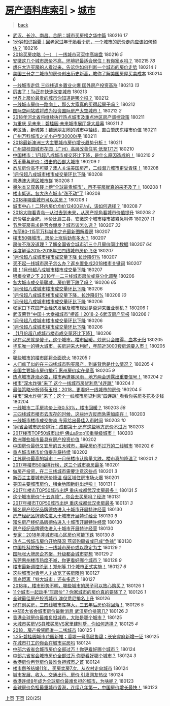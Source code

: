 [房产语料库索引](../../README.md)  > [城市](城市.md)
====
> [back](../README.md)

- [武汉、长沙、南昌、合肥：城市买房榜之华中篇](http://jkwz.applinzi.com/ittc/7066654034180441095.html#%E6%AD%A6%E6%B1%89%E3%80%81%E9%95%BF%E6%B2%99%E3%80%81%E5%8D%97%E6%98%8C%E3%80%81%E5%90%88%E8%82%A5%EF%BC%9A%E5%9F%8E%E5%B8%82%E4%B9%B0%E6%88%BF%E6%A6%9C%E4%B9%8B%E5%8D%8E%E4%B8%AD%E7%AF%87) 180216 *17* 
- [1分钟知识锦囊｜回老家过年干脆看个房，一个城市的房价走向应该如何预估？](http://jkwz.applinzi.com/ittc/7070619660750160912.html#1%E5%88%86%E9%92%9F%E7%9F%A5%E8%AF%86%E9%94%A6%E5%9B%8A%EF%BD%9C%E5%9B%9E%E8%80%81%E5%AE%B6%E8%BF%87%E5%B9%B4%E5%B9%B2%E8%84%86%E7%9C%8B%E4%B8%AA%E6%88%BF%EF%BC%8C%E4%B8%80%E4%B8%AA%E5%9F%8E%E5%B8%82%E7%9A%84%E6%88%BF%E4%BB%B7%E8%B5%B0%E5%90%91%E5%BA%94%E8%AF%A5%E5%A6%82%E4%BD%95%E9%A2%84%E4%BC%B0%EF%BC%9F) 180216  
- [2018买房攻略（一）丨一线城市可买中高端盘](http://jkwz.applinzi.com/ittc/7070584728116003851.html#2018%E4%B9%B0%E6%88%BF%E6%94%BB%E7%95%A5%EF%BC%88%E4%B8%80%EF%BC%89%E4%B8%A8%E4%B8%80%E7%BA%BF%E5%9F%8E%E5%B8%82%E5%8F%AF%E4%B9%B0%E4%B8%AD%E9%AB%98%E7%AB%AF%E7%9B%98) 180216 *5* 
- [安徽这几个城市房价不高，环境好最适合居住！有你家乡吗？](http://jkwz.applinzi.com/ittc/7070295046287262736.html#%E5%AE%89%E5%BE%BD%E8%BF%99%E5%87%A0%E4%B8%AA%E5%9F%8E%E5%B8%82%E6%88%BF%E4%BB%B7%E4%B8%8D%E9%AB%98%EF%BC%8C%E7%8E%AF%E5%A2%83%E5%A5%BD%E6%9C%80%E9%80%82%E5%90%88%E5%B1%85%E4%BD%8F%EF%BC%81%E6%9C%89%E4%BD%A0%E5%AE%B6%E4%B9%A1%E5%90%97%EF%BC%9F) 180215 *78* 
- [想在大连买房的人看过来，告诉你如何判断一个城市的房价走势](http://jkwz.applinzi.com/ittc/7070039120787538961.html#%E6%83%B3%E5%9C%A8%E5%A4%A7%E8%BF%9E%E4%B9%B0%E6%88%BF%E7%9A%84%E4%BA%BA%E7%9C%8B%E8%BF%87%E6%9D%A5%EF%BC%8C%E5%91%8A%E8%AF%89%E4%BD%A0%E5%A6%82%E4%BD%95%E5%88%A4%E6%96%AD%E4%B8%80%E4%B8%AA%E5%9F%8E%E5%B8%82%E7%9A%84%E6%88%BF%E4%BB%B7%E8%B5%B0%E5%8A%BF) 180214 *1* 
- [美国三分之二城市的房价创出历史新高，教你了解美国房屋买卖成本](http://jkwz.applinzi.com/ittc/7069896624786899979.html#%E7%BE%8E%E5%9B%BD%E4%B8%89%E5%88%86%E4%B9%8B%E4%BA%8C%E5%9F%8E%E5%B8%82%E7%9A%84%E6%88%BF%E4%BB%B7%E5%88%9B%E5%87%BA%E5%8E%86%E5%8F%B2%E6%96%B0%E9%AB%98%EF%BC%8C%E6%95%99%E4%BD%A0%E4%BA%86%E8%A7%A3%E7%BE%8E%E5%9B%BD%E6%88%BF%E5%B1%8B%E4%B9%B0%E5%8D%96%E6%88%90%E6%9C%AC) 180214 *6* 
- [一线城市走低 三四线返乡置业火爆 国外房产投资高涨](http://jkwz.applinzi.com/ittc/7069676673543177226.html#%E4%B8%80%E7%BA%BF%E5%9F%8E%E5%B8%82%E8%B5%B0%E4%BD%8E+%E4%B8%89%E5%9B%9B%E7%BA%BF%E8%BF%94%E4%B9%A1%E7%BD%AE%E4%B8%9A%E7%81%AB%E7%88%86+%E5%9B%BD%E5%A4%96%E6%88%BF%E4%BA%A7%E6%8A%95%E8%B5%84%E9%AB%98%E6%B6%A8) 180213 *13* 
- [厉害了！Ta正在快速改变城市](http://jkwz.applinzi.com/ittc/7069453946324517898.html#%E5%8E%89%E5%AE%B3%E4%BA%86%EF%BC%81Ta%E6%AD%A3%E5%9C%A8%E5%BF%AB%E9%80%9F%E6%94%B9%E5%8F%98%E5%9F%8E%E5%B8%82) 180213  
- [世界上房价最贵的城市你知道是哪个吗？](http://jkwz.applinzi.com/ittc/7069330779425735690.html#%E4%B8%96%E7%95%8C%E4%B8%8A%E6%88%BF%E4%BB%B7%E6%9C%80%E8%B4%B5%E7%9A%84%E5%9F%8E%E5%B8%82%E4%BD%A0%E7%9F%A5%E9%81%93%E6%98%AF%E5%93%AA%E4%B8%AA%E5%90%97%EF%BC%9F) 180212  
- [一线城市房价一路向上，那么大家真的买得起房子吗？](http://jkwz.applinzi.com/ittc/7069305874671993866.html#%E4%B8%80%E7%BA%BF%E5%9F%8E%E5%B8%82%E6%88%BF%E4%BB%B7%E4%B8%80%E8%B7%AF%E5%90%91%E4%B8%8A%EF%BC%8C%E9%82%A3%E4%B9%88%E5%A4%A7%E5%AE%B6%E7%9C%9F%E7%9A%84%E4%B9%B0%E5%BE%97%E8%B5%B7%E6%88%BF%E5%AD%90%E5%90%97%EF%BC%9F) 180212  
- [国际空间站或将成为投资国际房产太空城市！](http://jkwz.applinzi.com/ittc/7069149475312763914.html#%E5%9B%BD%E9%99%85%E7%A9%BA%E9%97%B4%E7%AB%99%E6%88%96%E5%B0%86%E6%88%90%E4%B8%BA%E6%8A%95%E8%B5%84%E5%9B%BD%E9%99%85%E6%88%BF%E4%BA%A7%E5%A4%AA%E7%A9%BA%E5%9F%8E%E5%B8%82%EF%BC%81) 180212 *2* 
- [2018年河北省将继续执行热点城市及重点地区房产调控政策](http://jkwz.applinzi.com/ittc/7068799891386401809.html#2018%E5%B9%B4%E6%B2%B3%E5%8C%97%E7%9C%81%E5%B0%86%E7%BB%A7%E7%BB%AD%E6%89%A7%E8%A1%8C%E7%83%AD%E7%82%B9%E5%9F%8E%E5%B8%82%E5%8F%8A%E9%87%8D%E7%82%B9%E5%9C%B0%E5%8C%BA%E6%88%BF%E4%BA%A7%E8%B0%83%E6%8E%A7%E6%94%BF%E7%AD%96) 180211  
- [为重庆 见未来｜碧桂园·未来城市展厅盛大启幕](http://jkwz.applinzi.com/ittc/7068795225487442954.html#%E4%B8%BA%E9%87%8D%E5%BA%86+%E8%A7%81%E6%9C%AA%E6%9D%A5%EF%BD%9C%E7%A2%A7%E6%A1%82%E5%9B%AD%C2%B7%E6%9C%AA%E6%9D%A5%E5%9F%8E%E5%B8%82%E5%B1%95%E5%8E%85%E7%9B%9B%E5%A4%A7%E5%90%AF%E5%B9%95) 180211 *2* 
- [老区活，新城笑！铺满朋友圈的城市中轴线，直白肇庆东楼市价值](http://jkwz.applinzi.com/ittc/7068769840271983627.html#%E8%80%81%E5%8C%BA%E6%B4%BB%EF%BC%8C%E6%96%B0%E5%9F%8E%E7%AC%91%EF%BC%81%E9%93%BA%E6%BB%A1%E6%9C%8B%E5%8F%8B%E5%9C%88%E7%9A%84%E5%9F%8E%E5%B8%82%E4%B8%AD%E8%BD%B4%E7%BA%BF%EF%BC%8C%E7%9B%B4%E7%99%BD%E8%82%87%E5%BA%86%E4%B8%9C%E6%A5%BC%E5%B8%82%E4%BB%B7%E5%80%BC) 180211  
- [广州万科城市之光小户型30000/平](http://jkwz.applinzi.com/ittc/7068764232139408400.html#%E5%B9%BF%E5%B7%9E%E4%B8%87%E7%A7%91%E5%9F%8E%E5%B8%82%E4%B9%8B%E5%85%89%E5%B0%8F%E6%88%B7%E5%9E%8B30000%2F%E5%B9%B3) 180211  
- [2018最新澳洲三大主要城市房价增长趋势分析！](http://jkwz.applinzi.com/ittc/7068757946865812491.html#2018%E6%9C%80%E6%96%B0%E6%BE%B3%E6%B4%B2%E4%B8%89%E5%A4%A7%E4%B8%BB%E8%A6%81%E5%9F%8E%E5%B8%82%E6%88%BF%E4%BB%B7%E5%A2%9E%E9%95%BF%E8%B6%8B%E5%8A%BF%E5%88%86%E6%9E%90%EF%BC%81) 180211  
- [广州碧桂园城市花园（广州）高层改善住宅 低至171万](http://jkwz.applinzi.com/ittc/7068392609246872583.html#%E5%B9%BF%E5%B7%9E%E7%A2%A7%E6%A1%82%E5%9B%AD%E5%9F%8E%E5%B8%82%E8%8A%B1%E5%9B%AD%EF%BC%88%E5%B9%BF%E5%B7%9E%EF%BC%89%E9%AB%98%E5%B1%82%E6%94%B9%E5%96%84%E4%BD%8F%E5%AE%85+%E4%BD%8E%E8%87%B3171%E4%B8%87) 180210  
- [中国楼市：1月超八成城市成交环比下降，是什么原因造成的！](http://jkwz.applinzi.com/ittc/7068238410680894475.html#%E4%B8%AD%E5%9B%BD%E6%A5%BC%E5%B8%82%EF%BC%9A1%E6%9C%88%E8%B6%85%E5%85%AB%E6%88%90%E5%9F%8E%E5%B8%82%E6%88%90%E4%BA%A4%E7%8E%AF%E6%AF%94%E4%B8%8B%E9%99%8D%EF%BC%8C%E6%98%AF%E4%BB%80%E4%B9%88%E5%8E%9F%E5%9B%A0%E9%80%A0%E6%88%90%E7%9A%84%EF%BC%81) 180210 *2* 
- [货币量与房价：进击的西部大城市](http://jkwz.applinzi.com/ittc/7068109380187063302.html#%E8%B4%A7%E5%B8%81%E9%87%8F%E4%B8%8E%E6%88%BF%E4%BB%B7%EF%BC%9A%E8%BF%9B%E5%87%BB%E7%9A%84%E8%A5%BF%E9%83%A8%E5%A4%A7%E5%9F%8E%E5%B8%82) 180209 *1* 
- [悉尼房价高不可攀？澳人关注美国房产，二线潜力城市更受青睐！](http://jkwz.applinzi.com/ittc/7067783177370600465.html#%E6%82%89%E5%B0%BC%E6%88%BF%E4%BB%B7%E9%AB%98%E4%B8%8D%E5%8F%AF%E6%94%80%EF%BC%9F%E6%BE%B3%E4%BA%BA%E5%85%B3%E6%B3%A8%E7%BE%8E%E5%9B%BD%E6%88%BF%E4%BA%A7%EF%BC%8C%E4%BA%8C%E7%BA%BF%E6%BD%9C%E5%8A%9B%E5%9F%8E%E5%B8%82%E6%9B%B4%E5%8F%97%E9%9D%92%E7%9D%90%EF%BC%81) 180208  
- [1月份超八成城市楼市成交量环比下降](http://jkwz.applinzi.com/ittc/7067751543090988049.html#1%E6%9C%88%E4%BB%BD%E8%B6%85%E5%85%AB%E6%88%90%E5%9F%8E%E5%B8%82%E6%A5%BC%E5%B8%82%E6%88%90%E4%BA%A4%E9%87%8F%E7%8E%AF%E6%AF%94%E4%B8%8B%E9%99%8D) 180208  
- [粤港澳大湾区城市群](http://jkwz.applinzi.com/ittc/7067751185300063239.html#%E7%B2%A4%E6%B8%AF%E6%BE%B3%E5%A4%A7%E6%B9%BE%E5%8C%BA%E5%9F%8E%E5%B8%82%E7%BE%A4) 180208 *1* 
- [墨尔本又双叒叕上榜“全球最贵城市”，再不买房就真的来不及了！](http://jkwz.applinzi.com/ittc/7067644552230208529.html#%E5%A2%A8%E5%B0%94%E6%9C%AC%E5%8F%88%E5%8F%8C%E5%8F%92%E5%8F%95%E4%B8%8A%E6%A6%9C%E2%80%9C%E5%85%A8%E7%90%83%E6%9C%80%E8%B4%B5%E5%9F%8E%E5%B8%82%E2%80%9D%EF%BC%8C%E5%86%8D%E4%B8%8D%E4%B9%B0%E6%88%BF%E5%B0%B1%E7%9C%9F%E7%9A%84%E6%9D%A5%E4%B8%8D%E5%8F%8A%E4%BA%86%EF%BC%81) 180208 *1* 
- [楼市低迷，各大热点城市“涨不动”了](http://jkwz.applinzi.com/ittc/7067684172439487495.html#%E6%A5%BC%E5%B8%82%E4%BD%8E%E8%BF%B7%EF%BC%8C%E5%90%84%E5%A4%A7%E7%83%AD%E7%82%B9%E5%9F%8E%E5%B8%82%E2%80%9C%E6%B6%A8%E4%B8%8D%E5%8A%A8%E2%80%9D%E4%BA%86) 180208  
- [2018年哪些城市可以买房？](http://jkwz.applinzi.com/ittc/7067679141292147723.html#2018%E5%B9%B4%E5%93%AA%E4%BA%9B%E5%9F%8E%E5%B8%82%E5%8F%AF%E4%BB%A5%E4%B9%B0%E6%88%BF%EF%BC%9F) 180208 *1* 
- [城市中心！二环内房价均价12400元/㎡，该如何选择？](http://jkwz.applinzi.com/ittc/7067371843151725578.html#%E5%9F%8E%E5%B8%82%E4%B8%AD%E5%BF%83%EF%BC%81%E4%BA%8C%E7%8E%AF%E5%86%85%E6%88%BF%E4%BB%B7%E5%9D%87%E4%BB%B712400%E5%85%83%2F%E3%8E%A1%EF%BC%8C%E8%AF%A5%E5%A6%82%E4%BD%95%E9%80%89%E6%8B%A9%EF%BC%9F) 180208 *7* 
- [2018大咖看青岛—从过去到未来，从房产视角看城市价值提升](http://jkwz.applinzi.com/ittc/7067641921558545424.html#2018%E5%A4%A7%E5%92%96%E7%9C%8B%E9%9D%92%E5%B2%9B%E2%80%94%E4%BB%8E%E8%BF%87%E5%8E%BB%E5%88%B0%E6%9C%AA%E6%9D%A5%EF%BC%8C%E4%BB%8E%E6%88%BF%E4%BA%A7%E8%A7%86%E8%A7%92%E7%9C%8B%E5%9F%8E%E5%B8%82%E4%BB%B7%E5%80%BC%E6%8F%90%E5%8D%87) 180208 *2* 
- [房价堪比合肥，地价比肩三县，安徽这个城市楼市被紧急叫停](http://jkwz.applinzi.com/ittc/7067484651071734790.html#%E6%88%BF%E4%BB%B7%E5%A0%AA%E6%AF%94%E5%90%88%E8%82%A5%EF%BC%8C%E5%9C%B0%E4%BB%B7%E6%AF%94%E8%82%A9%E4%B8%89%E5%8E%BF%EF%BC%8C%E5%AE%89%E5%BE%BD%E8%BF%99%E4%B8%AA%E5%9F%8E%E5%B8%82%E6%A5%BC%E5%B8%82%E8%A2%AB%E7%B4%A7%E6%80%A5%E5%8F%AB%E5%81%9C) 180207 *11* 
- [节后买房需求是否会爆发？城市该怎么选？](http://jkwz.applinzi.com/ittc/7067450064350217233.html#%E8%8A%82%E5%90%8E%E4%B9%B0%E6%88%BF%E9%9C%80%E6%B1%82%E6%98%AF%E5%90%A6%E4%BC%9A%E7%88%86%E5%8F%91%EF%BC%9F%E5%9F%8E%E5%B8%82%E8%AF%A5%E6%80%8E%E4%B9%88%E9%80%89%EF%BC%9F) 180207 *33* 
- [东丽80-115平万科城市之光最新图解看房](http://jkwz.applinzi.com/ittc/7067434180739073035.html#%E4%B8%9C%E4%B8%BD80-115%E5%B9%B3%E4%B8%87%E7%A7%91%E5%9F%8E%E5%B8%82%E4%B9%8B%E5%85%89%E6%9C%80%E6%96%B0%E5%9B%BE%E8%A7%A3%E7%9C%8B%E6%88%BF) 180207  
- [楼市50强城市，房价上涨后劲有多大？](http://jkwz.applinzi.com/ittc/7067367837272638471.html#%E6%A5%BC%E5%B8%8250%E5%BC%BA%E5%9F%8E%E5%B8%82%EF%BC%8C%E6%88%BF%E4%BB%B7%E4%B8%8A%E6%B6%A8%E5%90%8E%E5%8A%B2%E6%9C%89%E5%A4%9A%E5%A4%A7%EF%BC%9F) 180207  
- [房价不涨没道理？了解全国省会城市近三个月房价同比数据](http://jkwz.applinzi.com/ittc/7067347836033565703.html#%E6%88%BF%E4%BB%B7%E4%B8%8D%E6%B6%A8%E6%B2%A1%E9%81%93%E7%90%86%EF%BC%9F%E4%BA%86%E8%A7%A3%E5%85%A8%E5%9B%BD%E7%9C%81%E4%BC%9A%E5%9F%8E%E5%B8%82%E8%BF%91%E4%B8%89%E4%B8%AA%E6%9C%88%E6%88%BF%E4%BB%B7%E5%90%8C%E6%AF%94%E6%95%B0%E6%8D%AE) 180207 *64* 
- [深度解读2015-2018年三四线城市房价飞涨](http://jkwz.applinzi.com/ittc/7067233973652947975.html#%E6%B7%B1%E5%BA%A6%E8%A7%A3%E8%AF%BB2015-2018%E5%B9%B4%E4%B8%89%E5%9B%9B%E7%BA%BF%E5%9F%8E%E5%B8%82%E6%88%BF%E4%BB%B7%E9%A3%9E%E6%B6%A8) 180207  
- [1月份超八成城市楼市成交量下降 长沙降61%](http://jkwz.applinzi.com/ittc/7067276218879968262.html#1%E6%9C%88%E4%BB%BD%E8%B6%85%E5%85%AB%E6%88%90%E5%9F%8E%E5%B8%82%E6%A5%BC%E5%B8%82%E6%88%90%E4%BA%A4%E9%87%8F%E4%B8%8B%E9%99%8D+%E9%95%BF%E6%B2%99%E9%99%8D61%25) 180207  
- [买不起一线城市房子怎么办？返乡置业成2018楼市关键词](http://jkwz.applinzi.com/ittc/7067051676710470662.html#%E4%B9%B0%E4%B8%8D%E8%B5%B7%E4%B8%80%E7%BA%BF%E5%9F%8E%E5%B8%82%E6%88%BF%E5%AD%90%E6%80%8E%E4%B9%88%E5%8A%9E%EF%BC%9F%E8%BF%94%E4%B9%A1%E7%BD%AE%E4%B8%9A%E6%88%902018%E6%A5%BC%E5%B8%82%E5%85%B3%E9%94%AE%E8%AF%8D) 180207  
- [降！1月份超八成城市楼市成交量下降](http://jkwz.applinzi.com/ittc/7067245722254967825.html#%E9%99%8D%EF%BC%811%E6%9C%88%E4%BB%BD%E8%B6%85%E5%85%AB%E6%88%90%E5%9F%8E%E5%B8%82%E6%A5%BC%E5%B8%82%E6%88%90%E4%BA%A4%E9%87%8F%E4%B8%8B%E9%99%8D) 180207  
- [银根收紧之下 2018年一二三线城市房价或将分化调整](http://jkwz.applinzi.com/ittc/7066976252051588107.html#%E9%93%B6%E6%A0%B9%E6%94%B6%E7%B4%A7%E4%B9%8B%E4%B8%8B+2018%E5%B9%B4%E4%B8%80%E4%BA%8C%E4%B8%89%E7%BA%BF%E5%9F%8E%E5%B8%82%E6%88%BF%E4%BB%B7%E6%88%96%E5%B0%86%E5%88%86%E5%8C%96%E8%B0%83%E6%95%B4) 180206  
- [各大城市成交量骤减，房价要下跌了吗？](http://jkwz.applinzi.com/ittc/7066969265452631056.html#%E5%90%84%E5%A4%A7%E5%9F%8E%E5%B8%82%E6%88%90%E4%BA%A4%E9%87%8F%E9%AA%A4%E5%87%8F%EF%BC%8C%E6%88%BF%E4%BB%B7%E8%A6%81%E4%B8%8B%E8%B7%8C%E4%BA%86%E5%90%97%EF%BC%9F) 180206 *65* 
- [1月份超八成城市楼市成交量环比下降](http://jkwz.applinzi.com/ittc/7066903074939864080.html#1%E6%9C%88%E4%BB%BD%E8%B6%85%E5%85%AB%E6%88%90%E5%9F%8E%E5%B8%82%E6%A5%BC%E5%B8%82%E6%88%90%E4%BA%A4%E9%87%8F%E7%8E%AF%E6%AF%94%E4%B8%8B%E9%99%8D) 180206  
- [1月份超八成城市楼市成交量下降，长沙降61%](http://jkwz.applinzi.com/ittc/7066898744841077771.html#1%E6%9C%88%E4%BB%BD%E8%B6%85%E5%85%AB%E6%88%90%E5%9F%8E%E5%B8%82%E6%A5%BC%E5%B8%82%E6%88%90%E4%BA%A4%E9%87%8F%E4%B8%8B%E9%99%8D%EF%BC%8C%E9%95%BF%E6%B2%99%E9%99%8D61%25) 180206 *10* 
- [1月份超八成城市楼市成交量环比下降](http://jkwz.applinzi.com/ittc/7066895504099509254.html#1%E6%9C%88%E4%BB%BD%E8%B6%85%E5%85%AB%E6%88%90%E5%9F%8E%E5%B8%82%E6%A5%BC%E5%B8%82%E6%88%90%E4%BA%A4%E9%87%8F%E7%8E%AF%E6%AF%94%E4%B8%8B%E9%99%8D) 180206  
- [张家口下花园产业经济发展及城市规划是否迎来置业契机？](http://jkwz.applinzi.com/ittc/7066891797202994186.html#%E5%BC%A0%E5%AE%B6%E5%8F%A3%E4%B8%8B%E8%8A%B1%E5%9B%AD%E4%BA%A7%E4%B8%9A%E7%BB%8F%E6%B5%8E%E5%8F%91%E5%B1%95%E5%8F%8A%E5%9F%8E%E5%B8%82%E8%A7%84%E5%88%92%E6%98%AF%E5%90%A6%E8%BF%8E%E6%9D%A5%E7%BD%AE%E4%B8%9A%E5%A5%91%E6%9C%BA%EF%BC%9F) 180206 *1* 
- [武汉荣登“中国十大幸福城市”榜首｜2018-2-6武汉房产早报](http://jkwz.applinzi.com/ittc/7066884807458292746.html#%E6%AD%A6%E6%B1%89%E8%8D%A3%E7%99%BB%E2%80%9C%E4%B8%AD%E5%9B%BD%E5%8D%81%E5%A4%A7%E5%B9%B8%E7%A6%8F%E5%9F%8E%E5%B8%82%E2%80%9D%E6%A6%9C%E9%A6%96%EF%BD%9C2018-2-6%E6%AD%A6%E6%B1%89%E6%88%BF%E4%BA%A7%E6%97%A9%E6%8A%A5) 180206 *1* 
- [1月份超八成城市楼市成交量环比下降](http://jkwz.applinzi.com/ittc/7066882659832038407.html#1%E6%9C%88%E4%BB%BD%E8%B6%85%E5%85%AB%E6%88%90%E5%9F%8E%E5%B8%82%E6%A5%BC%E5%B8%82%E6%88%90%E4%BA%A4%E9%87%8F%E7%8E%AF%E6%AF%94%E4%B8%8B%E9%99%8D) 180206  
- [1月份超八成城市楼市成交量环比下降](http://jkwz.applinzi.com/ittc/7066874466141733899.html#1%E6%9C%88%E4%BB%BD%E8%B6%85%E5%85%AB%E6%88%90%E5%9F%8E%E5%B8%82%E6%A5%BC%E5%B8%82%E6%88%90%E4%BA%A4%E9%87%8F%E7%8E%AF%E6%AF%94%E4%B8%8B%E9%99%8D) 180206  
- [【1月份超八成城市楼市成交量环比下降】](http://jkwz.applinzi.com/ittc/7066763084402525194.html#%E3%80%901%E6%9C%88%E4%BB%BD%E8%B6%85%E5%85%AB%E6%88%90%E5%9F%8E%E5%B8%82%E6%A5%BC%E5%B8%82%E6%88%90%E4%BA%A4%E9%87%8F%E7%8E%AF%E6%AF%94%E4%B8%8B%E9%99%8D%E3%80%91) 180206  
- [现在买房就是傻子，这个城市，楼市回暖，炒房只会赔得，血本无归](http://jkwz.applinzi.com/ittc/7066736734237099014.html#%E7%8E%B0%E5%9C%A8%E4%B9%B0%E6%88%BF%E5%B0%B1%E6%98%AF%E5%82%BB%E5%AD%90%EF%BC%8C%E8%BF%99%E4%B8%AA%E5%9F%8E%E5%B8%82%EF%BC%8C%E6%A5%BC%E5%B8%82%E5%9B%9E%E6%9A%96%EF%BC%8C%E7%82%92%E6%88%BF%E5%8F%AA%E4%BC%9A%E8%B5%94%E5%BE%97%EF%BC%8C%E8%A1%80%E6%9C%AC%E6%97%A0%E5%BD%92) 180205  
- [华东唯一的特大城市，买房迎来大利好，年前近3000套房源要入市！](http://jkwz.applinzi.com/ittc/7066653553483842576.html#%E5%8D%8E%E4%B8%9C%E5%94%AF%E4%B8%80%E7%9A%84%E7%89%B9%E5%A4%A7%E5%9F%8E%E5%B8%82%EF%BC%8C%E4%B9%B0%E6%88%BF%E8%BF%8E%E6%9D%A5%E5%A4%A7%E5%88%A9%E5%A5%BD%EF%BC%8C%E5%B9%B4%E5%89%8D%E8%BF%913000%E5%A5%97%E6%88%BF%E6%BA%90%E8%A6%81%E5%85%A5%E5%B8%82%EF%BC%81) 180205 *3* 
- [哪些城市的楼市即将全面熄火](http://jkwz.applinzi.com/ittc/7066618199494099974.html#%E5%93%AA%E4%BA%9B%E5%9F%8E%E5%B8%82%E7%9A%84%E6%A5%BC%E5%B8%82%E5%8D%B3%E5%B0%86%E5%85%A8%E9%9D%A2%E7%86%84%E7%81%AB) 180205 *1* 
- [人们疯了似的在三四线城市购买房产，到底背后是什么情况？](http://jkwz.applinzi.com/ittc/7066617385039954954.html#%E4%BA%BA%E4%BB%AC%E7%96%AF%E4%BA%86%E4%BC%BC%E7%9A%84%E5%9C%A8%E4%B8%89%E5%9B%9B%E7%BA%BF%E5%9F%8E%E5%B8%82%E8%B4%AD%E4%B9%B0%E6%88%BF%E4%BA%A7%EF%BC%8C%E5%88%B0%E5%BA%95%E8%83%8C%E5%90%8E%E6%98%AF%E4%BB%80%E4%B9%88%E6%83%85%E5%86%B5%EF%BC%9F) 180205 *4* 
- [全国主要城市房价排行 惠州房价实在是高](http://jkwz.applinzi.com/ittc/7066611949331022865.html#%E5%85%A8%E5%9B%BD%E4%B8%BB%E8%A6%81%E5%9F%8E%E5%B8%82%E6%88%BF%E4%BB%B7%E6%8E%92%E8%A1%8C+%E6%83%A0%E5%B7%9E%E6%88%BF%E4%BB%B7%E5%AE%9E%E5%9C%A8%E6%98%AF%E9%AB%98) 180205 *9* 
- [热点城市逢涨必查，楼市再遭暴风雨，地方两会透露出重要信号！](http://jkwz.applinzi.com/ittc/7066174838387770375.html#%E7%83%AD%E7%82%B9%E5%9F%8E%E5%B8%82%E9%80%A2%E6%B6%A8%E5%BF%85%E6%9F%A5%EF%BC%8C%E6%A5%BC%E5%B8%82%E5%86%8D%E9%81%AD%E6%9A%B4%E9%A3%8E%E9%9B%A8%EF%BC%8C%E5%9C%B0%E6%96%B9%E4%B8%A4%E4%BC%9A%E9%80%8F%E9%9C%B2%E5%87%BA%E9%87%8D%E8%A6%81%E4%BF%A1%E5%8F%B7%EF%BC%81) 180204 *2* 
- [楼市“深水炸弹”来了 这个一线城市房贷利息&quot;4连跳&quot;](http://jkwz.applinzi.com/ittc/7066172939190141968.html#%E6%A5%BC%E5%B8%82%E2%80%9C%E6%B7%B1%E6%B0%B4%E7%82%B8%E5%BC%B9%E2%80%9D%E6%9D%A5%E4%BA%86+%E8%BF%99%E4%B8%AA%E4%B8%80%E7%BA%BF%E5%9F%8E%E5%B8%82%E6%88%BF%E8%B4%B7%E5%88%A9%E6%81%AF%26quot%3B4%E8%BF%9E%E8%B7%B3%26quot%3B) 180204 *1* 
- [最佳策略分析师荀玉根：2018，更看好一线城市的房价](http://jkwz.applinzi.com/ittc/7066162288484942854.html#%E6%9C%80%E4%BD%B3%E7%AD%96%E7%95%A5%E5%88%86%E6%9E%90%E5%B8%88%E8%8D%80%E7%8E%89%E6%A0%B9%EF%BC%9A2018%EF%BC%8C%E6%9B%B4%E7%9C%8B%E5%A5%BD%E4%B8%80%E7%BA%BF%E5%9F%8E%E5%B8%82%E7%9A%84%E6%88%BF%E4%BB%B7) 180204 *5* 
- [楼市“深水炸弹”来了：这个一线城市房贷利息“四连跳” 看看你买房多花多少钱](http://jkwz.applinzi.com/ittc/7066141919636112400.html#%E6%A5%BC%E5%B8%82%E2%80%9C%E6%B7%B1%E6%B0%B4%E7%82%B8%E5%BC%B9%E2%80%9D%E6%9D%A5%E4%BA%86%EF%BC%9A%E8%BF%99%E4%B8%AA%E4%B8%80%E7%BA%BF%E5%9F%8E%E5%B8%82%E6%88%BF%E8%B4%B7%E5%88%A9%E6%81%AF%E2%80%9C%E5%9B%9B%E8%BF%9E%E8%B7%B3%E2%80%9D+%E7%9C%8B%E7%9C%8B%E4%BD%A0%E4%B9%B0%E6%88%BF%E5%A4%9A%E8%8A%B1%E5%A4%9A%E5%B0%91%E9%92%B1) 180204  
- [一线城市二手房均价上涨0.53%，楼市回暖？](http://jkwz.applinzi.com/ittc/7066006777261196305.html#%E4%B8%80%E7%BA%BF%E5%9F%8E%E5%B8%82%E4%BA%8C%E6%89%8B%E6%88%BF%E5%9D%87%E4%BB%B7%E4%B8%8A%E6%B6%A80.53%25%EF%BC%8C%E6%A5%BC%E5%B8%82%E5%9B%9E%E6%9A%96%EF%BC%9F) 180203 *58* 
- [三四线城市楼市去库存的时候，这些地方反而急需加库存！](http://jkwz.applinzi.com/ittc/7065978200641766416.html#%E4%B8%89%E5%9B%9B%E7%BA%BF%E5%9F%8E%E5%B8%82%E6%A5%BC%E5%B8%82%E5%8E%BB%E5%BA%93%E5%AD%98%E7%9A%84%E6%97%B6%E5%80%99%EF%BC%8C%E8%BF%99%E4%BA%9B%E5%9C%B0%E6%96%B9%E5%8F%8D%E8%80%8C%E6%80%A5%E9%9C%80%E5%8A%A0%E5%BA%93%E5%AD%98%EF%BC%81) 180203  
- [一线城市楼市成交惨淡 专家给出最佳入市时间](http://jkwz.applinzi.com/ittc/7065903603091244043.html#%E4%B8%80%E7%BA%BF%E5%9F%8E%E5%B8%82%E6%A5%BC%E5%B8%82%E6%88%90%E4%BA%A4%E6%83%A8%E6%B7%A1+%E4%B8%93%E5%AE%B6%E7%BB%99%E5%87%BA%E6%9C%80%E4%BD%B3%E5%85%A5%E5%B8%82%E6%97%B6%E9%97%B4) 180203 *10* 
- [1月省会城市房价排行：成都第十 还有这些地方房价不过万](http://jkwz.applinzi.com/ittc/7065873705995863056.html#1%E6%9C%88%E7%9C%81%E4%BC%9A%E5%9F%8E%E5%B8%82%E6%88%BF%E4%BB%B7%E6%8E%92%E8%A1%8C%EF%BC%9A%E6%88%90%E9%83%BD%E7%AC%AC%E5%8D%81+%E8%BF%98%E6%9C%89%E8%BF%99%E4%BA%9B%E5%9C%B0%E6%96%B9%E6%88%BF%E4%BB%B7%E4%B8%8D%E8%BF%87%E4%B8%87) 180203  
- [2017楼市TOP50城市出炉 佛山成top10重量级城市！](http://jkwz.applinzi.com/ittc/7065728574546248721.html#2017%E6%A5%BC%E5%B8%82TOP50%E5%9F%8E%E5%B8%82%E5%87%BA%E7%82%89+%E4%BD%9B%E5%B1%B1%E6%88%90top10%E9%87%8D%E9%87%8F%E7%BA%A7%E5%9F%8E%E5%B8%82%EF%BC%81) 180203  
- [欧洲哪些城市最具有房产投资价值](http://jkwz.applinzi.com/ittc/7065523984802530311.html#%E6%AC%A7%E6%B4%B2%E5%93%AA%E4%BA%9B%E5%9F%8E%E5%B8%82%E6%9C%80%E5%85%B7%E6%9C%89%E6%88%BF%E4%BA%A7%E6%8A%95%E8%B5%84%E4%BB%B7%E5%80%BC) 180202  
- [中国房价最低又宜居的五大城市，揭秘房价不过万的二线城市](http://jkwz.applinzi.com/ittc/7065469325484229648.html#%E4%B8%AD%E5%9B%BD%E6%88%BF%E4%BB%B7%E6%9C%80%E4%BD%8E%E5%8F%88%E5%AE%9C%E5%B1%85%E7%9A%84%E4%BA%94%E5%A4%A7%E5%9F%8E%E5%B8%82%EF%BC%8C%E6%8F%AD%E7%A7%98%E6%88%BF%E4%BB%B7%E4%B8%8D%E8%BF%87%E4%B8%87%E7%9A%84%E4%BA%8C%E7%BA%BF%E5%9F%8E%E5%B8%82) 180202 *6* 
- [重点城市楼市价值提升将持续](http://jkwz.applinzi.com/ittc/7065420601114493962.html#%E9%87%8D%E7%82%B9%E5%9F%8E%E5%B8%82%E6%A5%BC%E5%B8%82%E4%BB%B7%E5%80%BC%E6%8F%90%E5%8D%87%E5%B0%86%E6%8C%81%E7%BB%AD) 180202  
- [江苏房价最高的城市！一月份楼市认购量大跌，楼市真的降温了](http://jkwz.applinzi.com/ittc/7065054405001217035.html#%E6%B1%9F%E8%8B%8F%E6%88%BF%E4%BB%B7%E6%9C%80%E9%AB%98%E7%9A%84%E5%9F%8E%E5%B8%82%EF%BC%81%E4%B8%80%E6%9C%88%E4%BB%BD%E6%A5%BC%E5%B8%82%E8%AE%A4%E8%B4%AD%E9%87%8F%E5%A4%A7%E8%B7%8C%EF%BC%8C%E6%A5%BC%E5%B8%82%E7%9C%9F%E7%9A%84%E9%99%8D%E6%B8%A9%E4%BA%86) 180201 *2* 
- [2017年楼市50强排行榜，这三个城市卖房最多](http://jkwz.applinzi.com/ittc/7065051763596330000.html#2017%E5%B9%B4%E6%A5%BC%E5%B8%8250%E5%BC%BA%E6%8E%92%E8%A1%8C%E6%A6%9C%EF%BC%8C%E8%BF%99%E4%B8%89%E4%B8%AA%E5%9F%8E%E5%B8%82%E5%8D%96%E6%88%BF%E6%9C%80%E5%A4%9A) 180201  
- [做房产投资，在二三线城市需要注意这些点](http://jkwz.applinzi.com/ittc/7065044690624054279.html#%E5%81%9A%E6%88%BF%E4%BA%A7%E6%8A%95%E8%B5%84%EF%BC%8C%E5%9C%A8%E4%BA%8C%E4%B8%89%E7%BA%BF%E5%9F%8E%E5%B8%82%E9%9C%80%E8%A6%81%E6%B3%A8%E6%84%8F%E8%BF%99%E4%BA%9B%E7%82%B9) 180201 *3* 
- [新西兰主要城市房价降温 但区域住房市场火爆](http://jkwz.applinzi.com/ittc/7065037900071044112.html#%E6%96%B0%E8%A5%BF%E5%85%B0%E4%B8%BB%E8%A6%81%E5%9F%8E%E5%B8%82%E6%88%BF%E4%BB%B7%E9%99%8D%E6%B8%A9+%E4%BD%86%E5%8C%BA%E5%9F%9F%E4%BD%8F%E6%88%BF%E5%B8%82%E5%9C%BA%E7%81%AB%E7%88%86) 180201  
- [美国主要城市房价、租金地图新鲜出炉啦！](http://jkwz.applinzi.com/ittc/7064800711789773841.html#%E7%BE%8E%E5%9B%BD%E4%B8%BB%E8%A6%81%E5%9F%8E%E5%B8%82%E6%88%BF%E4%BB%B7%E3%80%81%E7%A7%9F%E9%87%91%E5%9C%B0%E5%9B%BE%E6%96%B0%E9%B2%9C%E5%87%BA%E7%82%89%E5%95%A6%EF%BC%81) 180131 *1* 
- [2017年楼市TOP50城市出炉 重庆成都武汉卖房最多！](http://jkwz.applinzi.com/ittc/7064753549286573066.html#2017%E5%B9%B4%E6%A5%BC%E5%B8%82TOP50%E5%9F%8E%E5%B8%82%E5%87%BA%E7%82%89+%E9%87%8D%E5%BA%86%E6%88%90%E9%83%BD%E6%AD%A6%E6%B1%89%E5%8D%96%E6%88%BF%E6%9C%80%E5%A4%9A%EF%BC%81) 180131 *5* 
- [这个城市房价“十五连降”，你会去买房吗？经济](http://jkwz.applinzi.com/ittc/7064710348811011089.html#%E8%BF%99%E4%B8%AA%E5%9F%8E%E5%B8%82%E6%88%BF%E4%BB%B7%E2%80%9C%E5%8D%81%E4%BA%94%E8%BF%9E%E9%99%8D%E2%80%9D%EF%BC%8C%E4%BD%A0%E4%BC%9A%E5%8E%BB%E4%B9%B0%E6%88%BF%E5%90%97%EF%BC%9F%E7%BB%8F%E6%B5%8E) 180131  
- [2017年楼市TOP50城市出炉 重庆成都武汉卖房最多](http://jkwz.applinzi.com/ittc/7064636763211826182.html#2017%E5%B9%B4%E6%A5%BC%E5%B8%82TOP50%E5%9F%8E%E5%B8%82%E5%87%BA%E7%82%89+%E9%87%8D%E5%BA%86%E6%88%90%E9%83%BD%E6%AD%A6%E6%B1%89%E5%8D%96%E6%88%BF%E6%9C%80%E5%A4%9A) 180131 *3* 
- [知名房产经纪品牌德佑进入十城市开展特许经营](http://jkwz.applinzi.com/ittc/7064423119962244106.html#%E7%9F%A5%E5%90%8D%E6%88%BF%E4%BA%A7%E7%BB%8F%E7%BA%AA%E5%93%81%E7%89%8C%E5%BE%B7%E4%BD%91%E8%BF%9B%E5%85%A5%E5%8D%81%E5%9F%8E%E5%B8%82%E5%BC%80%E5%B1%95%E7%89%B9%E8%AE%B8%E7%BB%8F%E8%90%A5) 180130  
- [房产经纪品牌德佑进入十城市开展特许经营](http://jkwz.applinzi.com/ittc/7064415731972572166.html#%E6%88%BF%E4%BA%A7%E7%BB%8F%E7%BA%AA%E5%93%81%E7%89%8C%E5%BE%B7%E4%BD%91%E8%BF%9B%E5%85%A5%E5%8D%81%E5%9F%8E%E5%B8%82%E5%BC%80%E5%B1%95%E7%89%B9%E8%AE%B8%E7%BB%8F%E8%90%A5) 180130 *9* 
- [知名房产经纪品牌德佑进入十城市开展特许经营](http://jkwz.applinzi.com/ittc/7064415300449993734.html#%E7%9F%A5%E5%90%8D%E6%88%BF%E4%BA%A7%E7%BB%8F%E7%BA%AA%E5%93%81%E7%89%8C%E5%BE%B7%E4%BD%91%E8%BF%9B%E5%85%A5%E5%8D%81%E5%9F%8E%E5%B8%82%E5%BC%80%E5%B1%95%E7%89%B9%E8%AE%B8%E7%BB%8F%E8%90%A5) 180130  
- [房产经纪品牌德佑进入十城市开展特许经营](http://jkwz.applinzi.com/ittc/7064415312265348106.html#%E6%88%BF%E4%BA%A7%E7%BB%8F%E7%BA%AA%E5%93%81%E7%89%8C%E5%BE%B7%E4%BD%91%E8%BF%9B%E5%85%A5%E5%8D%81%E5%9F%8E%E5%B8%82%E5%BC%80%E5%B1%95%E7%89%B9%E8%AE%B8%E7%BB%8F%E8%90%A5) 180130  
- [专家：2018年非城市核心区房价可能下跌](http://jkwz.applinzi.com/ittc/7064298320304800784.html#%E4%B8%93%E5%AE%B6%EF%BC%9A2018%E5%B9%B4%E9%9D%9E%E5%9F%8E%E5%B8%82%E6%A0%B8%E5%BF%83%E5%8C%BA%E6%88%BF%E4%BB%B7%E5%8F%AF%E8%83%BD%E4%B8%8B%E8%B7%8C) 180130 *8* 
- [热点二线城市房价开始降温 燕郊购房者或已成“负翁”](http://jkwz.applinzi.com/ittc/7064118256254583818.html#%E7%83%AD%E7%82%B9%E4%BA%8C%E7%BA%BF%E5%9F%8E%E5%B8%82%E6%88%BF%E4%BB%B7%E5%BC%80%E5%A7%8B%E9%99%8D%E6%B8%A9+%E7%87%95%E9%83%8A%E8%B4%AD%E6%88%BF%E8%80%85%E6%88%96%E5%B7%B2%E6%88%90%E2%80%9C%E8%B4%9F%E7%BF%81%E2%80%9D) 180130  
- [中国社科院报告：一线城市房价或以稳定为主](http://jkwz.applinzi.com/ittc/7064022394895598603.html#%E4%B8%AD%E5%9B%BD%E7%A4%BE%E7%A7%91%E9%99%A2%E6%8A%A5%E5%91%8A%EF%BC%9A%E4%B8%80%E7%BA%BF%E5%9F%8E%E5%B8%82%E6%88%BF%E4%BB%B7%E6%88%96%E4%BB%A5%E7%A8%B3%E5%AE%9A%E4%B8%BA%E4%B8%BB) 180129 *1* 
- [国际张大牌房企齐聚，升级都会城市梦想](http://jkwz.applinzi.com/ittc/7063957897312994315.html#%E5%9B%BD%E9%99%85%E5%BC%A0%E5%A4%A7%E7%89%8C%E6%88%BF%E4%BC%81%E9%BD%90%E8%81%9A%EF%BC%8C%E5%8D%87%E7%BA%A7%E9%83%BD%E4%BC%9A%E5%9F%8E%E5%B8%82%E6%A2%A6%E6%83%B3) 180129 *2* 
- [东莞惠州楼市热度不减，你更看好哪个城市？](http://jkwz.applinzi.com/ittc/7063613278935057424.html#%E4%B8%9C%E8%8E%9E%E6%83%A0%E5%B7%9E%E6%A5%BC%E5%B8%82%E7%83%AD%E5%BA%A6%E4%B8%8D%E5%87%8F%EF%BC%8C%E4%BD%A0%E6%9B%B4%E7%9C%8B%E5%A5%BD%E5%93%AA%E4%B8%AA%E5%9F%8E%E5%B8%82%EF%BC%9F) 180128 *9* 
- [楼市最新调控杀到！郑州等 11个城市正式实施！](http://jkwz.applinzi.com/ittc/7063292993870496775.html#%E6%A5%BC%E5%B8%82%E6%9C%80%E6%96%B0%E8%B0%83%E6%8E%A7%E6%9D%80%E5%88%B0%EF%BC%81%E9%83%91%E5%B7%9E%E7%AD%89+11%E4%B8%AA%E5%9F%8E%E5%B8%82%E6%AD%A3%E5%BC%8F%E5%AE%9E%E6%96%BD%EF%BC%81) 180127 *6* 
- [这些城市对青年人才放宽了买房限购](http://jkwz.applinzi.com/ittc/7063189832673526790.html#%E8%BF%99%E4%BA%9B%E5%9F%8E%E5%B8%82%E5%AF%B9%E9%9D%92%E5%B9%B4%E4%BA%BA%E6%89%8D%E6%94%BE%E5%AE%BD%E4%BA%86%E4%B9%B0%E6%88%BF%E9%99%90%E8%B4%AD) 180127  
- [青岛距离「特大城市」还有多远？](http://jkwz.applinzi.com/ittc/7063183259062502410.html#%E9%9D%92%E5%B2%9B%E8%B7%9D%E7%A6%BB%E3%80%8C%E7%89%B9%E5%A4%A7%E5%9F%8E%E5%B8%82%E3%80%8D%E8%BF%98%E6%9C%89%E5%A4%9A%E8%BF%9C%EF%BC%9F) 180127  
- [2018年，楼市形势不明，哪些城市的房子可以放心购买？](http://jkwz.applinzi.com/ittc/7063014336295863312.html#2018%E5%B9%B4%EF%BC%8C%E6%A5%BC%E5%B8%82%E5%BD%A2%E5%8A%BF%E4%B8%8D%E6%98%8E%EF%BC%8C%E5%93%AA%E4%BA%9B%E5%9F%8E%E5%B8%82%E7%9A%84%E6%88%BF%E5%AD%90%E5%8F%AF%E4%BB%A5%E6%94%BE%E5%BF%83%E8%B4%AD%E4%B9%B0%EF%BC%9F) 180126 *1* 
- [11个城市一起动手“压房价”？你家城市的房价真的要降了？](http://jkwz.applinzi.com/ittc/7062965294023050247.html#11%E4%B8%AA%E5%9F%8E%E5%B8%82%E4%B8%80%E8%B5%B7%E5%8A%A8%E6%89%8B%E2%80%9C%E5%8E%8B%E6%88%BF%E4%BB%B7%E2%80%9D%EF%BC%9F%E4%BD%A0%E5%AE%B6%E5%9F%8E%E5%B8%82%E7%9A%84%E6%88%BF%E4%BB%B7%E7%9C%9F%E7%9A%84%E8%A6%81%E9%99%8D%E4%BA%86%EF%BC%9F) 180126 *1* 
- [全球最佳房产投资城市 澳仅悉尼排名上升](http://jkwz.applinzi.com/ittc/7062923097387041802.html#%E5%85%A8%E7%90%83%E6%9C%80%E4%BD%B3%E6%88%BF%E4%BA%A7%E6%8A%95%E8%B5%84%E5%9F%8E%E5%B8%82+%E6%BE%B3%E4%BB%85%E6%82%89%E5%B0%BC%E6%8E%92%E5%90%8D%E4%B8%8A%E5%8D%87) 180126  
- [现在别买房，三四线城市库存大，三五年后房价将回落！](http://jkwz.applinzi.com/ittc/7062890061257769991.html#%E7%8E%B0%E5%9C%A8%E5%88%AB%E4%B9%B0%E6%88%BF%EF%BC%8C%E4%B8%89%E5%9B%9B%E7%BA%BF%E5%9F%8E%E5%B8%82%E5%BA%93%E5%AD%98%E5%A4%A7%EF%BC%8C%E4%B8%89%E4%BA%94%E5%B9%B4%E5%90%8E%E6%88%BF%E4%BB%B7%E5%B0%86%E5%9B%9E%E8%90%BD%EF%BC%81) 180126 *5* 
- [中部6大省会城市房价最新消息 武汉房价排第几?](http://jkwz.applinzi.com/ittc/7062860206940095495.html#%E4%B8%AD%E9%83%A86%E5%A4%A7%E7%9C%81%E4%BC%9A%E5%9F%8E%E5%B8%82%E6%88%BF%E4%BB%B7%E6%9C%80%E6%96%B0%E6%B6%88%E6%81%AF+%E6%AD%A6%E6%B1%89%E6%88%BF%E4%BB%B7%E6%8E%92%E7%AC%AC%E5%87%A0%3F) 180126 *3* 
- [香港全球房价最难负担城市，大陆是哪个城市？](http://jkwz.applinzi.com/ittc/7062648367182513168.html#%E9%A6%99%E6%B8%AF%E5%85%A8%E7%90%83%E6%88%BF%E4%BB%B7%E6%9C%80%E9%9A%BE%E8%B4%9F%E6%8B%85%E5%9F%8E%E5%B8%82%EF%BC%8C%E5%A4%A7%E9%99%86%E6%98%AF%E5%93%AA%E4%B8%AA%E5%9F%8E%E5%B8%82%EF%BC%9F) 180125  
- [大城市买房VS县城买房VS家里建别墅，你如何选择？](http://jkwz.applinzi.com/ittc/7062542496423216145.html#%E5%A4%A7%E5%9F%8E%E5%B8%82%E4%B9%B0%E6%88%BFVS%E5%8E%BF%E5%9F%8E%E4%B9%B0%E6%88%BFVS%E5%AE%B6%E9%87%8C%E5%BB%BA%E5%88%AB%E5%A2%85%EF%BC%8C%E4%BD%A0%E5%A6%82%E4%BD%95%E9%80%89%E6%8B%A9%EF%BC%9F) 180125 *4* 
- [2018，房产投资瞄准一二线城市](http://jkwz.applinzi.com/ittc/7062442025498969105.html#2018%EF%BC%8C%E6%88%BF%E4%BA%A7%E6%8A%95%E8%B5%84%E7%9E%84%E5%87%86%E4%B8%80%E4%BA%8C%E7%BA%BF%E5%9F%8E%E5%B8%82) 180125 *1* 
- [1.25-碧桂园城市花园新推；香堤一号高层售罄；长安睿府新增一证](http://jkwz.applinzi.com/ittc/7062301088600818704.html#1.25-%E7%A2%A7%E6%A1%82%E5%9B%AD%E5%9F%8E%E5%B8%82%E8%8A%B1%E5%9B%AD%E6%96%B0%E6%8E%A8%EF%BC%9B%E9%A6%99%E5%A0%A4%E4%B8%80%E5%8F%B7%E9%AB%98%E5%B1%82%E5%94%AE%E7%BD%84%EF%BC%9B%E9%95%BF%E5%AE%89%E7%9D%BF%E5%BA%9C%E6%96%B0%E5%A2%9E%E4%B8%80%E8%AF%81) 180125  
- [在城市打工的你会在城市买房吗](http://jkwz.applinzi.com/ittc/7062221750052324362.html#%E5%9C%A8%E5%9F%8E%E5%B8%82%E6%89%93%E5%B7%A5%E7%9A%84%E4%BD%A0%E4%BC%9A%E5%9C%A8%E5%9F%8E%E5%B8%82%E4%B9%B0%E6%88%BF%E5%90%97) 180124  
- [中部六省省会城市房价全部过万！你更看好哪个城市？](http://jkwz.applinzi.com/ittc/7062183786073031686.html#%E4%B8%AD%E9%83%A8%E5%85%AD%E7%9C%81%E7%9C%81%E4%BC%9A%E5%9F%8E%E5%B8%82%E6%88%BF%E4%BB%B7%E5%85%A8%E9%83%A8%E8%BF%87%E4%B8%87%EF%BC%81%E4%BD%A0%E6%9B%B4%E7%9C%8B%E5%A5%BD%E5%93%AA%E4%B8%AA%E5%9F%8E%E5%B8%82%EF%BC%9F) 180124  
- [中部六省省会城市房价全部过万 你更看好哪个城市？](http://jkwz.applinzi.com/ittc/7062152228561748998.html#%E4%B8%AD%E9%83%A8%E5%85%AD%E7%9C%81%E7%9C%81%E4%BC%9A%E5%9F%8E%E5%B8%82%E6%88%BF%E4%BB%B7%E5%85%A8%E9%83%A8%E8%BF%87%E4%B8%87+%E4%BD%A0%E6%9B%B4%E7%9C%8B%E5%A5%BD%E5%93%AA%E4%B8%AA%E5%9F%8E%E5%B8%82%EF%BC%9F) 180124 *3* 
- [香港房价再登房价最难负担城市之首](http://jkwz.applinzi.com/ittc/7062118019935765521.html#%E9%A6%99%E6%B8%AF%E6%88%BF%E4%BB%B7%E5%86%8D%E7%99%BB%E6%88%BF%E4%BB%B7%E6%9C%80%E9%9A%BE%E8%B4%9F%E6%8B%85%E5%9F%8E%E5%B8%82%E4%B9%8B%E9%A6%96) 180124  
- [楼市倒爷结婚11年，买房卖房7次，从农村走向城市](http://jkwz.applinzi.com/ittc/7062086617265603591.html#%E6%A5%BC%E5%B8%82%E5%80%92%E7%88%B7%E7%BB%93%E5%A9%9A11%E5%B9%B4%EF%BC%8C%E4%B9%B0%E6%88%BF%E5%8D%96%E6%88%BF7%E6%AC%A1%EF%BC%8C%E4%BB%8E%E5%86%9C%E6%9D%91%E8%B5%B0%E5%90%91%E5%9F%8E%E5%B8%82) 180124  
- [城市发展、收入、交通出行、房价 引发网友热议](http://jkwz.applinzi.com/ittc/7062060372033274886.html#%E5%9F%8E%E5%B8%82%E5%8F%91%E5%B1%95%E3%80%81%E6%94%B6%E5%85%A5%E3%80%81%E4%BA%A4%E9%80%9A%E5%87%BA%E8%A1%8C%E3%80%81%E6%88%BF%E4%BB%B7+%E5%BC%95%E5%8F%91%E7%BD%91%E5%8F%8B%E7%83%AD%E8%AE%AE) 180124  
- [香港连续8年成为全球房价最难负担的城市，为啥呢？](http://jkwz.applinzi.com/ittc/7061895129508348938.html#%E9%A6%99%E6%B8%AF%E8%BF%9E%E7%BB%AD8%E5%B9%B4%E6%88%90%E4%B8%BA%E5%85%A8%E7%90%83%E6%88%BF%E4%BB%B7%E6%9C%80%E9%9A%BE%E8%B4%9F%E6%8B%85%E7%9A%84%E5%9F%8E%E5%B8%82%EF%BC%8C%E4%B8%BA%E5%95%A5%E5%91%A2%EF%BC%9F) 180123  
- [全球房价负担最重城市香港，连续八年第一，中国房价增长最快！](http://jkwz.applinzi.com/ittc/7061892524874925067.html#%E5%85%A8%E7%90%83%E6%88%BF%E4%BB%B7%E8%B4%9F%E6%8B%85%E6%9C%80%E9%87%8D%E5%9F%8E%E5%B8%82%E9%A6%99%E6%B8%AF%EF%BC%8C%E8%BF%9E%E7%BB%AD%E5%85%AB%E5%B9%B4%E7%AC%AC%E4%B8%80%EF%BC%8C%E4%B8%AD%E5%9B%BD%E6%88%BF%E4%BB%B7%E5%A2%9E%E9%95%BF%E6%9C%80%E5%BF%AB%EF%BC%81) 180123  


 [上页](城市21.md) [下页](城市19.md)          (20/25)